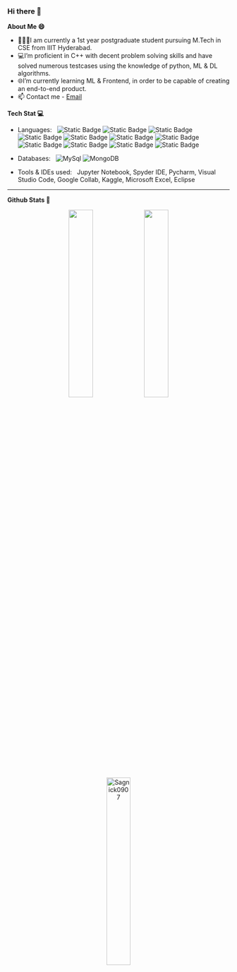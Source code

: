 ### Hi there 👋
**About Me 😄**
* 👨🏽‍💻I am currently a 1st year postgraduate student pursuing M.Tech in CSE from IIIT Hyderabad. 
* 💻I’m proficient in C++ with decent problem solving skills and have solved numerous testcases using the knowledge of python, ML & DL algorithms.
* 🌐I’m currently learning ML & Frontend, in order to be capable of creating an end-to-end product. <li>📫 Contact me - <a href="mailto:sagnickbhar@gmail.com">Email</a></li>

**Tech Stat 💻**

- Languages: &nbsp;
  ![Static Badge](https://img.shields.io/badge/C%2B%2B-blue) ![Static Badge](https://img.shields.io/badge/C-lightblue) ![Static Badge](https://img.shields.io/badge/Python-green) ![Static Badge](https://img.shields.io/badge/Java-red) ![Static Badge](https://img.shields.io/badge/HTML-orange) ![Static Badge](https://img.shields.io/badge/CSS-violet) ![Static Badge](https://img.shields.io/badge/Javascript-yellow) ![Static Badge](https://img.shields.io/badge/ReactJS-white) ![Static Badge](https://img.shields.io/badge/MERN%20Stack-gray) ![Static Badge](https://img.shields.io/badge/MongoDB-%236a5acd) ![Static Badge](https://img.shields.io/badge/MYSQL-%23ee82ee)  
  
  
- Databases:  &nbsp;
  ![MySql](https://img.shields.io/badge/-MySql-333333?style=flat&logo=mysql) ![MongoDB](https://img.shields.io/badge/MongoDB-red)  
  

- Tools & IDEs used: &nbsp;
  Jupyter Notebook, Spyder IDE, Pycharm, Visual Studio Code, Google Collab, Kaggle, Microsoft Excel, Eclipse
  
** **

**Github Stats 🚀**

<p align="center">
  <img width="33%" height="auto" src="https://github-readme-stats.vercel.app/api?username=Sagnick0907&show_icons=true&theme=radical" />
  <img width="33%" height="auto" src="https://github-readme-streak-stats.herokuapp.com/?user=Sagnick0907&theme=radical" />
  <img width="33%" height="auto" src="https://github-readme-stats.vercel.app/api/top-langs?username=Sagnick0907&show_icons=true&locale=en&layout=compact&theme=radical" alt="Sagnick0907" />
</p>



